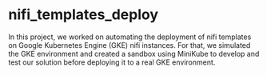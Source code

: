 # nifi_templates_deploy
In this project, we worked on automating the deployment of nifi templates on Google Kubernetes Engine (GKE) nifi instances. For that, we simulated the GKE environment and created a sandbox using MiniKube to develop and test our solution before deploying it to a real GKE environment.
